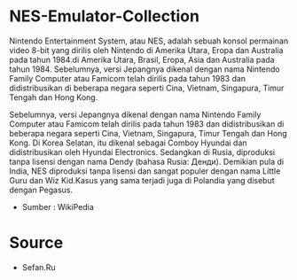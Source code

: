 # NES-Emulator-Collection
Nintendo Entertainment System, atau NES, adalah sebuah konsol permainan video 8-bit yang dirilis oleh Nintendo di Amerika Utara, Eropa dan Australia pada tahun 1984.di Amerika Utara, Brasil, Eropa, Asia dan Australia pada tahun 1984. Sebelumnya, versi Jepangnya dikenal dengan nama Nintendo Family Computer atau Famicom telah dirilis pada tahun 1983 dan didistribusikan di beberapa negara seperti Cina, Vietnam, Singapura, Timur Tengah dan Hong Kong.

Sebelumnya, versi Jepangnya dikenal dengan nama Nintendo Family Computer atau Famicom telah dirilis pada tahun 1983 dan didistribusikan di beberapa negara seperti Cina, Vietnam, Singapura, Timur Tengah dan Hong Kong. Di Korea Selatan, itu dikenal sebagai Comboy Hyundai dan didistribusikan oleh Hyundai Electronics. Sedangkan di Rusia, diproduksi tanpa lisensi dengan nama Dendy (bahasa Rusia: Денди). Demikian pula di India, NES diproduksi tanpa lisensi dan sangat populer dengan nama Little Guru dan Wiz Kid.Kasus yang sama terjadi juga di Polandia yang disebut dengan Pegasus.

- Sumber : WikiPedia
# Source
- Sefan.Ru
